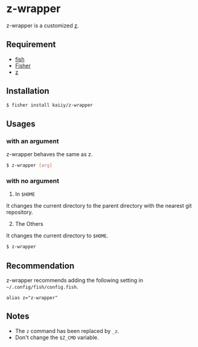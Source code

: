# z-wrapper

z-wrapper is a customized [z](https://github.com/jethrokuan/z).

## Requirement

- [fish](https://github.com/fish-shell/fish-shell)
- [Fisher](https://github.com/jorgebucaran/fisher)
- [z](https://github.com/jethrokuan/z)

## Installation

```sh
$ fisher install kaiiy/z-wrapper
```

## Usages

### with an argument

z-wrapper behaves the same as z.

```sh
$ z-wrapper [arg]
```

### with no argument

1. In `$HOME`

It changes the current directory to the parent directory with the nearest git repository.

2. The Others

It changes the current directory to `$HOME`.

```sh
$ z-wrapper
```

## Recommendation

z-wrapper recommends adding the following setting in `~/.config/fish/config.fish`.

```fish
alias z="z-wrapper"
```

## Notes

- The `z` command has been replaced by `_z`.
- Don't change the `$Z_CMD` variable.
